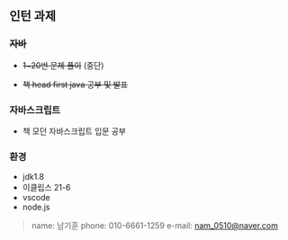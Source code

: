 ## 인턴 과제
### ~~자바~~
- ~~1~20번 문제 풀이~~ (중단)

- ~~책 head first java 공부 및 발표~~

### 자바스크립트
- 책 모던 자바스크립트 입문 공부
### 환경
- jdk1.8
- 이클립스 21-6
- vscode 
- node.js

> name: 남기훈
phone: 010-6661-1259
e-mail: nam_0510@naver.com